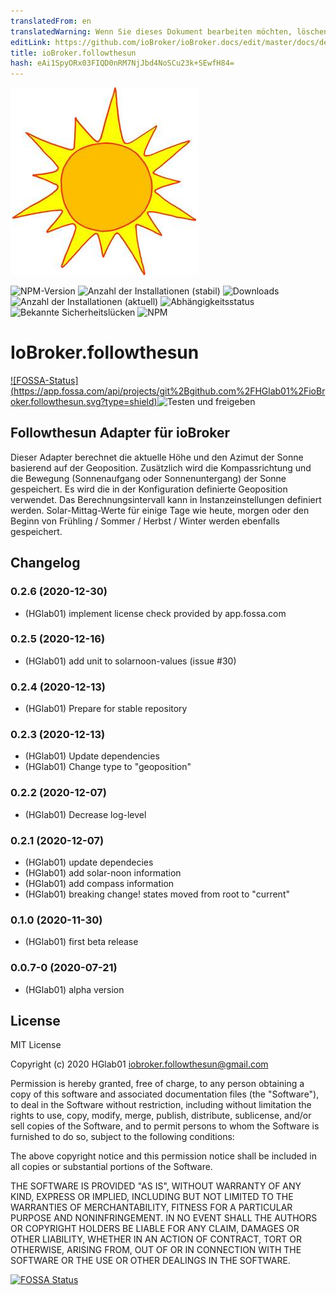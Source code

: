 ```yaml
---
translatedFrom: en
translatedWarning: Wenn Sie dieses Dokument bearbeiten möchten, löschen Sie bitte das Feld "translationsFrom". Andernfalls wird dieses Dokument automatisch erneut übersetzt
editLink: https://github.com/ioBroker/ioBroker.docs/edit/master/docs/de/adapterref/iobroker.followthesun/README.md
title: ioBroker.followthesun
hash: eAi1SpyORx03FIQD0nRM7NjJbd4NoSCu23k+SEwfH84=
---
```

![Logo](../../../en/adapterref/iobroker.followthesun/admin/followthesun.png)

![NPM-Version](http://img.shields.io/npm/v/iobroker.followthesun.svg)
![Anzahl der Installationen (stabil)](http://iobroker.live/badges/followthesun-stable.svg)
![Downloads](https://img.shields.io/npm/dm/iobroker.followthesun.svg)
![Anzahl der Installationen (aktuell)](http://iobroker.live/badges/followthesun-installed.svg)
![Abhängigkeitsstatus](https://img.shields.io/david/HGlab01/iobroker.followthesun.svg)
![Bekannte Sicherheitslücken](https://snyk.io/test/github/HGlab01/ioBroker.followthesun/badge.svg)
![NPM](https://nodei.co/npm/iobroker.followthesun.png?downloads=true)

# IoBroker.followthesun
[![FOSSA-Status] (https://app.fossa.com/api/projects/git%2Bgithub.com%2FHGlab01%2FioBroker.followthesun.svg?type=shield)](https://app.fossa.com/projects/git%2Bgithub.com%2FHGlab01%2FioBroker.followthesun?ref=badge_shield)![Testen und freigeben](https://github.com/HGlab01/ioBroker.followthesun/workflows/Test%20and%20Release/badge.svg)

## Followthesun Adapter für ioBroker
Dieser Adapter berechnet die aktuelle Höhe und den Azimut der Sonne basierend auf der Geoposition. Zusätzlich wird die Kompassrichtung und die Bewegung (Sonnenaufgang oder Sonnenuntergang) der Sonne gespeichert.
Es wird die in der Konfiguration definierte Geoposition verwendet. Das Berechnungsintervall kann in Instanzeinstellungen definiert werden.
Solar-Mittag-Werte für einige Tage wie heute, morgen oder den Beginn von Frühling / Sommer / Herbst / Winter werden ebenfalls gespeichert.

## Changelog
<!--
    Placeholder for the next version (at the beginning of the line):
    ### __WORK IN PROGRESS__
-->
### 0.2.6 (2020-12-30)
* (HGlab01) implement license check provided by app.fossa.com

### 0.2.5 (2020-12-16)
* (HGlab01) add unit to solarnoon-values (issue #30)

### 0.2.4 (2020-12-13)
* (HGlab01) Prepare for stable repository

### 0.2.3 (2020-12-13)
* (HGlab01) Update dependencies
* (HGlab01) Change type to "geoposition" 

### 0.2.2 (2020-12-07)
* (HGlab01) Decrease log-level

### 0.2.1 (2020-12-07)
* (HGlab01) update dependecies
* (HGlab01) add solar-noon information
* (HGlab01) add compass information
* (HGlab01) breaking change! states moved from root to "current"

### 0.1.0 (2020-11-30)
* (HGlab01) first beta release

### 0.0.7-0 (2020-07-21)
* (HGlab01) alpha version

## License
MIT License

Copyright (c) 2020 HGlab01 <iobroker.followthesun@gmail.com>

Permission is hereby granted, free of charge, to any person obtaining a copy
of this software and associated documentation files (the "Software"), to deal
in the Software without restriction, including without limitation the rights
to use, copy, modify, merge, publish, distribute, sublicense, and/or sell
copies of the Software, and to permit persons to whom the Software is
furnished to do so, subject to the following conditions:

The above copyright notice and this permission notice shall be included in all
copies or substantial portions of the Software.

THE SOFTWARE IS PROVIDED "AS IS", WITHOUT WARRANTY OF ANY KIND, EXPRESS OR
IMPLIED, INCLUDING BUT NOT LIMITED TO THE WARRANTIES OF MERCHANTABILITY,
FITNESS FOR A PARTICULAR PURPOSE AND NONINFRINGEMENT. IN NO EVENT SHALL THE
AUTHORS OR COPYRIGHT HOLDERS BE LIABLE FOR ANY CLAIM, DAMAGES OR OTHER
LIABILITY, WHETHER IN AN ACTION OF CONTRACT, TORT OR OTHERWISE, ARISING FROM,
OUT OF OR IN CONNECTION WITH THE SOFTWARE OR THE USE OR OTHER DEALINGS IN THE
SOFTWARE.


[![FOSSA Status](https://app.fossa.com/api/projects/git%2Bgithub.com%2FHGlab01%2FioBroker.followthesun.svg?type=large)](https://app.fossa.com/projects/git%2Bgithub.com%2FHGlab01%2FioBroker.followthesun?ref=badge_large)